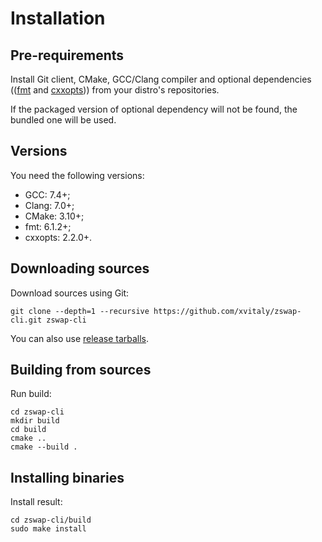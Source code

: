 # Installation

## Pre-requirements

Install Git client, CMake, GCC/Clang compiler and optional dependencies (([fmt](https://github.com/fmtlib/fmt) and [cxxopts](https://github.com/jarro2783/cxxopts))) from your distro's repositories.

If the packaged version of optional dependency will not be found, the bundled one will be used.

## Versions

You need the following versions:

  * GCC: 7.4+;
  * Clang: 7.0+;
  * CMake: 3.10+;
  * fmt: 6.1.2+;
  * cxxopts: 2.2.0+.

## Downloading sources

Download sources using Git:

```
git clone --depth=1 --recursive https://github.com/xvitaly/zswap-cli.git zswap-cli
```

You can also use [release tarballs](https://github.com/xvitaly/zswap-cli/releases).

## Building from sources

Run build:

```
cd zswap-cli
mkdir build
cd build
cmake ..
cmake --build .
```

## Installing binaries

Install result:

```
cd zswap-cli/build
sudo make install
```
